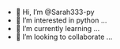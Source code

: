 - 👋 Hi, I’m @Sarah333-py
- 👀 I’m interested in python ...
- 🌱 I’m currently learning ...
- 💞️ I’m looking to collaborate ...


<!---
Sarah333-py/Sarah333-py is a ✨ special ✨ repository because its `README.md` (this file) appears on your GitHub profile.
You can click the Preview link to take a look at your changes.
--->
